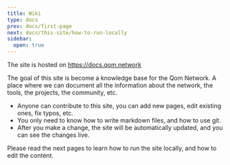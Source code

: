 ```yaml
---
title: Wiki
type: docs
prev: docs/first-page
next: docs/this-site/how-to-run-locally
sidebar:
  open: true
---
```

The site is hosted on https://docs.qom.network

The goal of this site is become a knowledge base for the Qom Network. 
A place where we can document all the information about the network, the tools, the projects, the community, etc.

- Anyone can contribute to this site, you can add new pages, edit existing ones, fix typos, etc. 
- You only need to know how to write markdown files, and how to use git.
- After you make a change, the site will be automatically updated, and you can see the changes live.

Please read the next pages to learn how to run the site locally, and how to edit the content.




